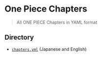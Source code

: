 # One Piece Chapters

> All ONE PIECE Chapters in YAML format

## Directory

- [`chapters.yml`](chapters.yml) (Japanese and English)
